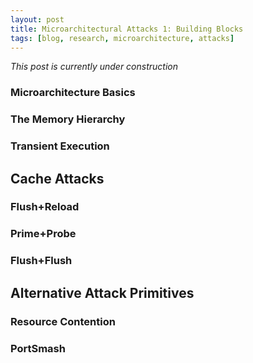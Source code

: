 ```yaml
---
layout: post
title: Microarchitectural Attacks 1: Building Blocks
tags: [blog, research, microarchitecture, attacks]
---
```


*This post is currently under construction*

### Microarchitecture Basics

### The Memory Hierarchy

### Transient Execution

## Cache Attacks

### Flush+Reload

### Prime+Probe

### Flush+Flush

## Alternative Attack Primitives

### Resource Contention

### PortSmash
